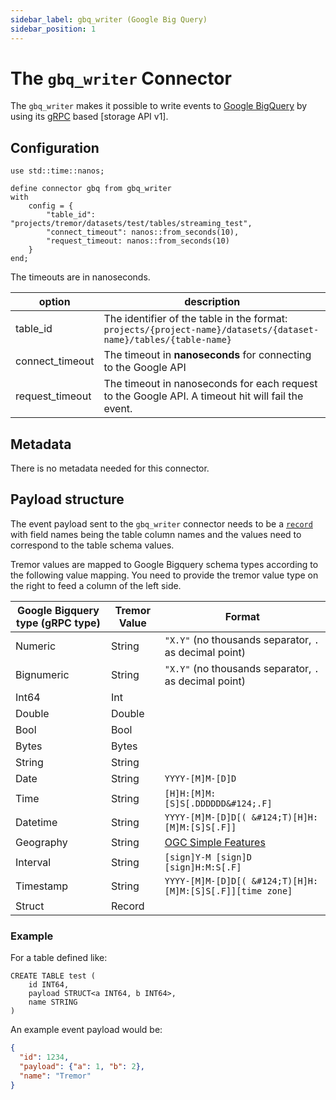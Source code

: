 ```yaml
---
sidebar_label: gbq_writer (Google Big Query)
sidebar_position: 1
---
```


# The `gbq_writer` Connector

The `gbq_writer` makes it possible to write events to [Google BigQuery](https://cloud.google.com/bigquery) by using its [gRPC] based [storage API v1].


## Configuration

```tremor
use std::time::nanos;

define connector gbq from gbq_writer
with
    config = {
        "table_id": "projects/tremor/datasets/test/tables/streaming_test",
        "connect_timeout": nanos::from_seconds(10),
        "request_timeout: nanos::from_seconds(10)
    }
end;
```

The timeouts are in nanoseconds.

| option          | description                                                                                                      |
|-----------------|------------------------------------------------------------------------------------------------------------------|
| table_id        | The identifier of the table in the format: `projects/{project-name}/datasets/{dataset-name}/tables/{table-name}` |
| connect_timeout | The timeout in **nanoseconds** for connecting to the Google API                                                      |
| request_timeout | The timeout in nanoseconds for each request to the Google API. A timeout hit will fail the event.                |

## Metadata
There is no metadata needed for this connector.

## Payload structure

The event payload sent to the `gbq_writer` connector needs to be a [`record`](../../language/expressions.md#records) with field names being the table column names
and the values need to correspond to the table schema values.

Tremor values are mapped to Google Bigquery schema types according to the following value mapping. You need to provide the tremor value type on the right to feed a column of the left side.

| Google Bigquery type (gRPC type) | Tremor Value | Format                                                    |
|----------------------------------|--------------|-----------------------------------------------------------|
| Numeric                          | String       | `"X.Y"` (no thousands separator, `.` as decimal point)      |
| Bignumeric                       | String       | `"X.Y"` (no thousands separator, `.` as decimal point)      |
| Int64                            | Int          |                                                           |
| Double                           | Double       |                                                           |
| Bool                             | Bool         |                                                           |
| Bytes                            | Bytes        |                                                           |
| String                           | String       |                                                           |
| Date                             | String       | `YYYY-[M]M-[D]D`                                          |
| Time                             | String       | `[H]H:[M]M:[S]S[.DDDDDD&#124;.F]`                         |
| Datetime                         | String       | `YYYY-[M]M-[D]D[( &#124;T)[H]H:[M]M:[S]S[.F]]`            |
| Geography                        | String       | [OGC Simple Features](https://www.ogc.org/standards/sfa)  |
| Interval                         | String       | `[sign]Y-M [sign]D [sign]H:M:S[.F]`                       |
| Timestamp                        | String       | `YYYY-[M]M-[D]D[( &#124;T)[H]H:[M]M:[S]S[.F]][time zone]` |
| Struct                           | Record       |                                                           |



### Example

For a table defined like:

```bigquery
CREATE TABLE test (
    id INT64,
    payload STRUCT<a INT64, b INT64>,
    name STRING
)
```

An example event payload would be:

```json
{
  "id": 1234,
  "payload": {"a": 1, "b": 2},
  "name": "Tremor"
}
```

[gRPC]: https://grpc.io/
[storage API]: https://cloud.google.com/bigquery/docs/reference/storage/rpc/google.cloud.bigquery.storage.v1